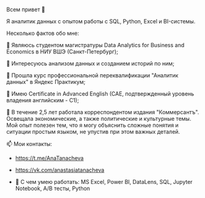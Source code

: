 Всем привет 👋

Я аналитик данных с опытом работы с SQL, Python, Excel и BI-системы.

Несколько фактов обо мне:

🌱 Являюсь студентом магистратуры Data Analytics for Business and Economics в НИУ ВШЭ (Санкт-Петербург);

👯 Интересуюсь анализом данных и созданием историй по ним;

🤔 Прошла курс профессиональной переквалификации "Аналитик данных" в Яндекс Практикум;

🔭 Имею Certificate in Advanced English (CAE, подтвержденный уровень владения английским - C1);

📇 В течение 2,5 лет работала корреспондентом издания "Коммерсантъ". Освещала экономические, а также политические и культурные темы. Мой опыт полезен тем, что я могу объяснить сложные понятия и ситуации простым языком, не упустив при этом важных деталей.

📫 Мои контакты:

- https://t.me/AnaTanacheva

- https://vk.com/anastasiatanacheva
  
- 📌 С чем умею работать: MS Excel, Power BI, DataLens, SQL, Jupyter Notebook, A/B тесты, Python

